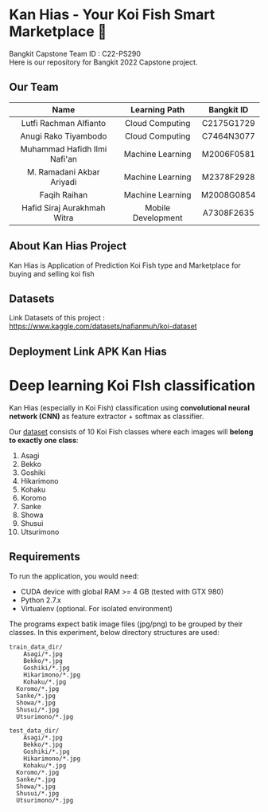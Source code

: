 # Kan Hias - Your Koi Fish Smart Marketplace :tropical_fish:

Bangkit Capstone Team ID : C22-PS290 <br>
Here is our repository for Bangkit 2022 Capstone project.

## Our Team

|              Name              |   Learning Path    | Bangkit ID |
| :----------------------------: | :----------------: | :--------: |
|     Lutfi Rachman Alfianto     |  Cloud Computing   | C2175G1729 |
|      Anugi Rako Tiyambodo      |  Cloud Computing   | C7464N3077 |
|  Muhammad Hafidh Ilmi Nafi'an  | Machine Learning   | M2006F0581 |
|    M. Ramadani Akbar Ariyadi   | Machine Learning   | M2378F2928 |
|           Faqih Raihan         | Machine Learning   | M2008G0854 |
|   Hafid Siraj Aurakhmah Witra  | Mobile Development | A7308F2635 |

## About Kan Hias Project

Kan Hias is Application of Prediction Koi Fish type and Marketplace for buying and selling koi fish

## Datasets

Link Datasets of this project : https://www.kaggle.com/datasets/nafianmuh/koi-dataset

## Deployment Link APK Kan Hias 

# Deep learning Koi FIsh classification

Kan Hias (especially in Koi Fish) classification using **convolutional neural network (CNN)** as feature extractor + softmax as classifier.

Our [dataset](https://www.kaggle.com/datasets/nafianmuh/koi-dataset) consists of 10 Koi Fish classes where each images will **belong to exactly one class**:

1. Asagi
1. Bekko
1. Goshiki
1. Hikarimono
1. Kohaku
1. Koromo
1. Sanke
1. Showa
1. Shusui
1. Utsurimono  

## Requirements

To run the application, you would need:

* CUDA device with global RAM >= 4 GB (tested with GTX 980)
* Python 2.7.x
* Virtualenv (optional. For isolated environment)

The programs expect batik image files (jpg/png) to be grouped by their classes. In this experiment, below directory structures are used:

```
train_data_dir/
	Asagi/*.jpg
	Bekko/*.jpg
	Goshiki/*.jpg
	Hikarimono/*.jpg
	Kohaku/*.jpg
  Koromo/*.jpg
  Sanke/*.jpg
  Showa/*.jpg
  Shusui/*.jpg
  Utsurimono/*.jpg

test_data_dir/
	Asagi/*.jpg
	Bekko/*.jpg
	Goshiki/*.jpg
	Hikarimono/*.jpg
	Kohaku/*.jpg
  Koromo/*.jpg
  Sanke/*.jpg
  Showa/*.jpg
  Shusui/*.jpg
  Utsurimono/*.jpg
```
